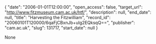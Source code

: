 {
  "date": "2006-01-01T12:00:00", 
  "open_access": false, 
  "target_url": "http://www.fitzmuseum.cam.ac.uk/htf/", 
  "description": null, 
  "end_date": null, 
  "title": "Harvesting the Fitzwilliam", 
  "record_id": "20060101T120000/6qaFjCBxnJb+uIg2EQksqQ==", 
  "publisher": "cam.ac.uk", 
  "slug": 131717, 
  "start_date": null
}

None